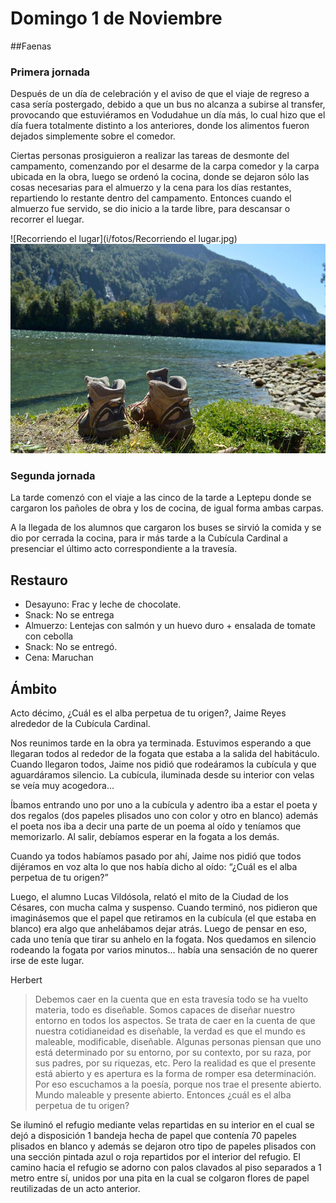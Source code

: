 # Domingo 1 de Noviembre

##Faenas
 
### Primera jornada 

Después de un día de celebración y el aviso de que el viaje de regreso a casa sería postergado, debido a que un bus no alcanza a subirse al transfer, provocando que estuviéramos en Vodudahue un día más, lo cual hizo que el día fuera totalmente distinto a los anteriores, donde los alimentos fueron dejados simplemente sobre el comedor. 

Ciertas personas prosiguieron a realizar las tareas de desmonte del campamento, comenzando por el desarme de la carpa comedor y la carpa ubicada en la obra, luego se ordenó la cocina, donde se dejaron sólo las cosas necesarias para el almuerzo y la cena para los días restantes, repartiendo lo restante dentro del campamento. Entonces cuando el almuerzo fue servido, se dio inicio a la tarde libre, para descansar o recorrer el luegar.

![Recorriendo el lugar](i/fotos/Recorriendo el lugar.jpg)
![Descansando](i/fotos/Descansando.jpg)

### Segunda jornada

La tarde comenzó con el viaje a las cinco de la tarde a Leptepu donde se cargaron los pañoles de obra y los de cocina, de igual forma ambas carpas.

A la llegada de los alumnos que cargaron los buses se sirvió la comida y se dio por cerrada la cocina, para ir más tarde a la Cubícula Cardinal a presenciar el último acto correspondiente a la travesía.


## Restauro

- Desayuno: Frac  y leche de chocolate.
- Snack: No se entrega 
- Almuerzo:  Lentejas con salmón y un huevo duro + ensalada de tomate con cebolla
- Snack: No se entregó.
- Cena: Maruchan

## Ámbito

Acto décimo, ¿Cuál es el alba perpetua de tu origen?, Jaime Reyes alrededor de la Cubícula Cardinal.

Nos reunimos tarde en la obra ya terminada. Estuvimos esperando a que llegaran todos al rededor de la fogata que estaba a la salida del habitáculo. Cuando llegaron todos, Jaime nos pidió que rodeáramos la cubícula  y que aguardáramos silencio. La cubícula, iluminada desde su interior con velas se veía muy acogedora...

Íbamos entrando uno por uno a la cubícula y adentro iba a estar el poeta y dos regalos (dos papeles plisados uno con color y otro en blanco) además el poeta nos iba a decir una parte de un poema al oído y teníamos que memorizarlo. Al salir, debíamos esperar en la fogata a los demás.

Cuando ya todos habíamos pasado por ahí, Jaime nos pidió que todos dijéramos en voz alta lo que nos había dicho al oído: “¿Cuál es el alba perpetua de tu origen?”

Luego, el alumno Lucas Vildósola, relató el mito de la Ciudad de los Césares, con mucha calma y suspenso. Cuando terminó, nos pidieron que imaginásemos que el papel que retiramos en la cubícula (el que estaba en blanco) era algo que anhelábamos dejar atrás. Luego de pensar en eso, cada uno tenía que tirar su anhelo en la fogata. Nos quedamos en silencio rodeando la fogata por varios minutos... había una sensación de no querer irse de este lugar.

Herbert

> Debemos caer en la cuenta que en esta travesía todo se ha vuelto materia, todo es diseñable. 
Somos capaces de diseñar nuestro entorno en todos los aspectos. 
Se trata de caer en la cuenta de que nuestra cotidianeidad es diseñable, la verdad es que 
el mundo es maleable, modificable, diseñable.
Algunas personas piensan que uno está determinado por su entorno, por su contexto, por su 
raza, por sus padres, por su riquezas, etc. 
Pero la realidad es que el presente está abierto y es apertura es la forma de romper esa 
determinación. Por eso escuchamos a la poesía, porque nos trae el presente abierto. 
Mundo maleable y presente abierto. Entonces ¿cuál es el alba perpetua de tu origen?


Se iluminó el refugio mediante velas repartidas en su interior en el cual se dejó a disposición 1 bandeja hecha de papel que contenía 70 papeles plisados en blanco y además se dejaron otro tipo de papeles plisados con una sección pintada azul o roja repartidos por el interior del refugio. El camino hacia el refugio se adorno con palos clavados al piso separados a 1 metro entre sí, unidos por una pita en la cual se colgaron flores de papel reutilizadas de un acto anterior.